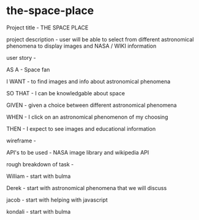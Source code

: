 # the-space-place
Project title - THE SPACE PLACE

project description - user will be able to select from different astronomical phenomena to display images and NASA / WIKI information

user story - 

AS A - Space fan

I WANT - to find images and info about astronomical phenomena

SO THAT - I can be knowledgable about space

GIVEN - given a choice between different astronomical phenomena

WHEN - I click on an astronomical phenomenon of my choosing

THEN - I expect to see images and educational information

wireframe -

[](https://www.notion.so/a757b362011948ed8ee663de6958baa2#e7ed58db86b843d187a42c41fad9e395)

API's to be used - NASA image library and wikipedia API 

rough breakdown of task - 

William - start with bulma 

Derek - start with astronomical phenomena that we will discuss 

jacob - start with helping with javascript

kondali - start with bulma
